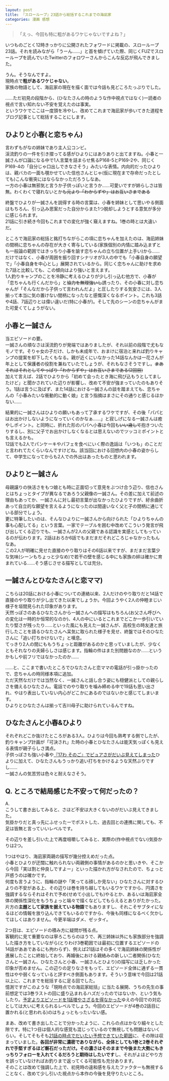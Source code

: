 ```yaml
---
layout: post
title: 『スローループ』23話から総括するこれまでの海凪家
categories: 漫画 感想
---
```


> 「えっ、今回も特に粗があるワケじゃないですよね？」

いつものごとく12時きっかりに公開されたフォワードに掲載の、スローループ23話。それを読みながら「うーん……」と首を傾げていた際、同じくFUZでスローループを読んでいたTwitterのフォロワーさんからこんな反応が飛んできました。

うん。そうなんですよ。  
現時点で**粗があるワケじゃない**。  
家族の物語として、海凪家の現在を描く面では今話も見どころたっぷりでした。

……ただ初見の段階から、(ひなたさんの時のような作中視点ではなく)一読者の視点で言い知れない不安を覚えたのは事実。  
というワケでここは一度頭を冷やし、改めてこれまで海凪家が歩いてきた道程をブログ記事として総括することにします。

## ひよりと小春(と恋ちゃん)

言わずもがなの姉妹であり主人公コンビ。  
渓流釣りの一件を引き摺ってる感がひよりにはありありと出てますね。小春と一誠さんが口論になる中で1人言葉を詰まらせ焦るP168-5とP169-2や、同じくP169-4の「自分じゃ口出しできなさそう」みたいな表情。内向的だったひよりは、親バカの一面も覗かせていた信也さんとじゃ(仮に現在まで存命だったとしても)こんな衝突にはならなかっただろうしなあ。  
一方の小春は無邪気と言うか子供っぽいと言うか……可愛いですが姉らしさは皆無。わくわくで寝れないとか~~も元より「わからずや」はお互いさまである~~  

終盤でひよりが一誠さんを説得する時の言葉は、小春を姉妹として思いやる側面はもちろん、引っ込み思案だった自分からまた1つ脱却しようとする意気が多分に感じられます。  
21話に引き続き今回もこれまでの変化が強く窺えますね。1巻の時とは大違いだ。

ところで海凪家の総括と銘打ちながらこの項に恋ちゃんを加えたのは、海凪姉妹の間柄に恋ちゃんの存在が大きく寄与している(家族個別の内情に踏み込まずとも一般論の範囲ではきっちり小春を諭す恋ちゃんの立ち位置が上手い)から……  
だけではなく、小春が周囲を振り回すシナリオが3人の中でも「小春自身の願望で」「小春自身を中心とし」展開されているから。同じく恋ちゃんに助けを求めた7話と比較しても、この傾向はより強いと言えます。  
1人釣りキャンプのことを冷静に考えるひよりが少し引っ込む他方で、小春が「恋ちゃんも行くんだから」と~~協力を無理強いし~~誘ったり、その小春に対し恋ちゃんが「そんなだから子供って言われんだよ」と圧したりする気安さには、3人揃って本当に気の置けない間柄になったなと感慨深くなるポイント。これも3話や4話、7話辺りとは偉い違いだ(特に小春が)。そして先のシーンの恋ちゃんがまた可愛くてしょうがない。

## 小春と一誠さん

当エピソードの要。  
一誠さんの頑なさは渓流釣りが発端ではありましたが、それ以前の段階で尤もなモノです。そりゃ女の子だけ、しかも未成年で、おまけに宿泊と来れば釣りキャンプの提案を却下したくもなる。親が近くにいなかった14話なんかは一花さんが年上として保護者の役割を兼ねていたでしょうが、それもなさそうですし。~~まあそれはそれとしてやっぱり「わからずや」はお互いさまである(2回目)~~  
加えて言えば、2話でひよりから「初めて会ったとき海に飛び込もうとしてましたけど」と聞かされていた辺りが影響し、改めて不安が強まっていたのもありそう。1話は言うに及ばず、また14話における一誠さんの談を踏まえても、恋ちゃんの「小春みたいな衝動的に動く娘」と言う指摘はまさにその通りと感じるほかない……

結果的に一誠さんはひよりの願いもあって了承するワケですが、その後「パパとはお出かけしないようになっていくのかなぁ……」と寂しげになる一誠さんは癒やしポイント。と同時に、折れた形のパパへ小春は今回も~~いい歳して~~抱きついたりするし、別に父子でお出かけしなくなるとは思えないのでツッコミポイントとも言えるかも。  
12話でも2人でパンケーキやパフェを食べにいく際の逸話は「いつも」のことだと言われてたくらいなんですけどね。該当回における回想内の小春の姿からして、中学生になってからも2人での外出はあったものと思われます。

## ひよりと一誠さん

母親譲りの快活さをもつ娘とも時に正面切って意見をぶつけ合う辺り、信也さんとはちょっとタイプが異なるであろう父親像の一誠さん。その差に加えて前述の理由もあってか、一誠さんに対し最初言葉が出なかったひよりですが、紆余曲折あって自立的な願望を言えるようになったのは間違いなく父と子の間柄に通じている部分でしょう。  
更に特筆したいのは、そんなひよりに一誠さんから向けられた「ひよりちゃんの事も心配してる」という言葉。一家でテーブルを囲む中改めてこういう発言が飛び出してくる辺りでも、一誠さんが2人の父親である認識を実感としてもっているのが伝わります。2話はおろか6話でもまだまだそれどころじゃなかったもんなあ。  
この2人が明確に見せた直接のやり取りはその6話以来ですが、まだまだ言葉少な気味(シーンもちょっと少なめ)で若干の壁を感じる中にも家族の絆は確かに育まれている……そう感じさせる描写としては充分。

## 一誠さんとひなたさん(と恋ママ)

こちらは20話における小春についての連絡以来、2人だけのやり取りだと14話で直接のやり取りが少し出てきた以来でしょうか。今回ようやく2人の仲睦まじい様子を垣間見られた印象があります。  
天然っぽさのあるひなたさんから一誠さんへの描写はもちろん(お父さん呼びへの変化は一時的か恒常的なのか)、4人の中にいるとこれまでどこか一歩引いていたり堅さが残ったり……といった風にも見えた一誠さんが、高校生の時友達と旅行したことを語るひなたさんへ呆気に取られた様子を見せ、終盤ではそのひなたさんに「追い打ちかけないで」と嘆息。  
てっきり2人の間にももうちょっと距離があるのかと思っていましたが、少なくともそれなりの夫婦らしさは感じます。指輪の件はまた別問題なのか……というかもしや前フリではなかったのか……

……と、ここまで書いたところでひなたさんと恋ママの電話が引っ掛かったので、恋ちゃんの時同様本項に追加。  
ただ天然なだけでは当然なく、一誠さんと話し合う姿にも穏健派としての親らしさを備えるひなたさん。電話でのやり取りを噛み締める中で19話も思い出され、やはり表出していない内心がどこかにあるのではないかと感じてしまいます。  
ひよりとひなたさんは揃って吉川母子に助けられているんですね。

## ひなたさんと小春&ひより

それぞれどこか抜けたところがある3人。ひよりは今回も熟考する側でしたが、釣りキャンプ計画が「可決され」た時の小春とひなたさんは能天気っぽくも見える表情が親子らしさ満点。  
子供っぽさも強い小春や[『17わ そのご』でピュアさがだいぶ見えてしまった][Ref1]ひよりに加えて、ひなたさんもうっかり追い打ちをかけるような天然ぶりですし……  
一誠さんの気苦労は色々と耐えなさそう。

## Q. ところで結局感じた不安って何だったの？

A.  
こうして書き出してみると、さほど不安は大きくないのがだいぶ見えてきました。  
気掛かりだと真っ先にふせったーでポストした、過去回との連携に関しても、不足は皆無と言っていいレベルです。

その辺りを差し引いた上で再度咀嚼してみると、実際の(作中視点でない)気掛かりは2つ。

1つはやはり、海凪家両親の描写が幾分控えめだった点。  
小春とひよりが迂闊に触れられない両親側の事情があるのかと思いきや、そこから今回「実は割と仲良しですよー」といった描かれ方がなされたので、ちょっと戸惑うのは確かです。  
何度も言うように、指輪の謎や「笑ってる顔しか見ない」ひなたさんに対するひよりの不安がある上、その辺りは巻を持ち越してもいるワケですから、円満さを強調するならそれはそれで予め(せめて小出しでも)やるとか、あるいは海凪家全体の関係性深化をもうちょっと端々で描くなどしてもらえるとありがたかった。  
片方の**主題として家族を据えている物語**でもありますし、それこそサブタイになるほどの情報を放り込んできてもいるのですから、今後も同様になるべく欠かしてほしくはありません。今更半端はダメ、ゼッタイ。

2つ目は、エピソードの積み方に疑問が残る点。  
客観的に見て重要なのは寧ろこちらのほうで、再三姉妹以外にも家族部分を強調した描き方をしていながら(とりわけ3巻範囲では最初に位置するエピソードの14話がああであるにも拘わらず)、例えば21話はその多くで海凪姉妹の関係性が進展したことに終始しており、再婚後における親絡みの新しい二者関係(ひなたさんと一誠さん、ひなたさんと小春、一誠さんとひより)の描写には乏しかった印象が否めません。この辺りの足りなさをもって、エピソード全体に通ずる一貫性はやや弱くなっていると評すべき側面もあります。そういう意味で今回は21話以上に、これまでを総括するに足る回でした。  
憶測ですがこのような「現時点での海凪家総括」に当たる展開、うちの先生の事前想定では3巻ラストの回に盛り込まれるハズだったのではないか、という気もしたり。[予定よりエピソードを1話増やさざるを得なかった][Ref2]ゆえの今回での対応としては大いに考えられるレベルでしょう。今回のエピソードが4巻の2話目に置かれる(と思われる)のはちょっともったいない感。

まあ、改めて書き出したことで分かったように、これらの点はかなり細々とした隙です。特に1つ目は個人的な感覚も混じっているので無視しても問題はないくらい。そしてそもそも[21話の時点でだいたい予想できていた範囲][Ref3]に、その隙は収まっていました。**各回が非常に濃密でありながら、全体としても1巻と2巻それぞれで手堅すぎるほど磐石だっただけ。その濃さはそのままで今後また大勢にもきっちりフォローを入れてくるだろうと期待はしたいです**し、それがよほどやり方を誤っていなければお釣りまで返ってくる可能性も充分あります。  
そのことは改めて強調した上で、初見時の違和感を与えたファクターも無視することなく、改めて少し引いた視点から本作の今後を見守りたいところ。

[Ref1]: https://fse.tw/SNt23m6M
[Ref2]: https://twitter.com/uma401/status/1220638066273992704
[Ref3]: /2020-04-24-comic/
